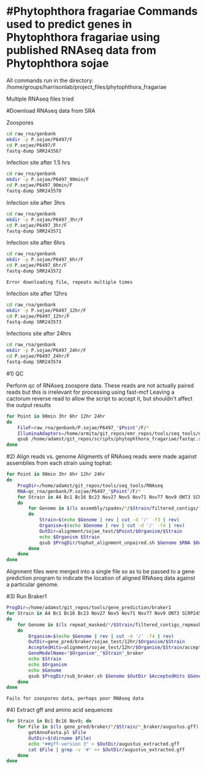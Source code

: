 #Phytophthora fragariae
Commands used to predict genes in Phytophthora fragariae using published RNAseq data from Phytophthora sojae
====================

All commands run in the directory:
/home/groups/harrisonlab/project_files/phytophthora_fragariae

Multiple RNAseq files tried

#Download RNAseq data from SRA

Zoospores

```bash
cd raw_rna/genbank
mkdir -p P.sojae/P6497/F
cd P.sojae/P6497/F
fastq-dump SRR243567
```

Infection site after 1.5 hrs

```bash
cd raw_rna/genbank
mkdir -p P.sojae/P6497_90min/F
cd P.sojae/P6497_90min/F
fastq-dump SRR243570
```

Infection site after 3hrs

```bash
cd raw_rna/genbank
mkdir -p P.sojae/P6497_3hr/F
cd P.sojae/P6497_3hr/F
fastq-dump SRR243571
```

Infection site after 6hrs

```bash
cd raw_rna/genbank
mkdir -p P.sojae/P6497_6hr/F
cd P.sojae/P6497_6hr/F
fastq-dump SRR243572
```

```
Error downloading file, repeats multiple times
```

Infection site after 12hrs

```bash
cd raw_rna/genbank
mkdir -p P.sojae/P6497_12hr/F
cd P.sojae/P6497_12hr/F
fastq-dump SRR243573
```

Infections site after 24hrs

```bash
cd raw_rna/genbank
mkdir -p P.sojae/P6497_24hr/F
cd P.sojae/P6497_24hr/F
fastq-dump SRR243574
```

#1) QC

Perform qc of RNAseq zoospore data. These reads are not actually paired reads but this is irrelevant for processing using fast-mcf
Leaving a cactorum reverse read to allow the script to accept it, but shouldn't affect the output results

```bash
for Point in 90min 3hr 6hr 12hr 24hr
do
    FileF=raw_rna/genbank/P.sojae/P6497_"$Point"/F/*
    IlluminaAdapters=/home/armita/git_repos/emr_repos/tools/seq_tools/ncbi_adapters.fa
    qsub /home/adamst/git_repos/scripts/phytophthora_fragariae/fastqc.sh $FileF $IlluminaAdapters RNA
done
```

#2) Align reads vs. genome
Aligments of RNAseq reads were made against assemblies from each strain using tophat:

```bash
for Point in 90min 3hr 6hr 12hr 24hr
do
    ProgDir=/home/adamst/git_repos/tools/seq_tools/RNAseq
    RNA=qc_rna/genbank/P.sojae/P6497_"$Point"/F/*
    for Strain in A4 Bc1 Bc16 Bc23 Nov27 Nov5 Nov71 Nov77 Nov9 ONT3 SCRP245_v2
    do
        for Genome in $(ls assembly/spades/*/$Strain/filtered_contigs/*_500bp_renamed.fasta)
        do
            Strain=$(echo $Genome | rev | cut -d '/' -f3 | rev)
            Organism=$(echo $Genome | rev | cut -d '/' -f4 | rev)
            OutDir=alignment/sojae_test/$Point/$Organism/$Strain
            echo $Organism $Strain
            qsub $ProgDir/tophat_alignment_unpaired.sh $Genome $RNA $OutDir
        done
    done
done
```

Alignment files were merged into a single file so as to be passed to a gene prediction program to indicate the location of aligned RNAseq data against a particular genome.

<!--
```bash
	for StrainDir in $(ls -d alignment/*/*); do
		Strain=$(echo $StrainDir | rev | cut -d '/' -f1 | rev)
		ls alignment/*/$Strain/accepted_hits.bam > bamlist.txt
		mkdir -p $StrainDir/merged
		bamtools merge -list bamlist.txt -out $StrainDir/merged
	done
```
 -->

#3) Run Braker1

```bash
ProgDir=/home/adamst/git_repos/tools/gene_prediction/braker1
for Strain in A4 Bc1 Bc16 Bc23 Nov27 Nov5 Nov71 Nov77 Nov9 ONT3 SCRP245_v2
do
    for Genome in $(ls repeat_masked/*/$Strain/filtered_contigs_repmask/*_contigs_unmasked.fa)
    do
        Organism=$(echo $Genome | rev | cut -d '/' -f4 | rev)
        OutDir=gene_pred/braker/sojae_test/12hr/$Organism/$Strain
        AcceptedHits=alignment/sojae_test/12hr/$Organism/$Strain/accepted_hits.bam
        GeneModelName="$Organism"_"$Strain"_braker
        echo $Strain
        echo $Organism
        echo $Genome
        qsub $ProgDir/sub_braker.sh $Genome $OutDir $AcceptedHits $GeneModelName
    done
done
```

```
Fails for zoospores data, perhaps poor RNAseq data
```

#4) Extract gff and amino acid sequences

```bash
for Strain in Bc1 Bc16 Nov9; do
    for File in $(ls gene_pred/braker/*/$Strain/*_braker/augustus.gff); do
        getAnnoFasta.pl $File
        OutDir=$(dirname $File)
        echo "##gff-version 3" > $OutDir/augustus_extracted.gff
        cat $File | grep -v '#' >> $OutDir/augustus_extracted.gff
    done
done
```

